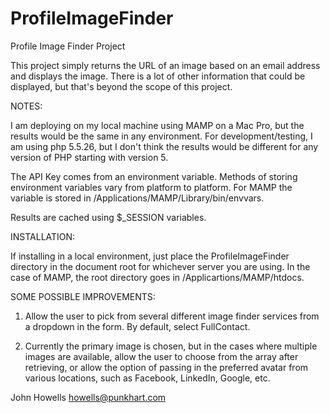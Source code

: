 # ProfileImageFinder
Profile Image Finder Project


This project simply returns the URL of an image based on an email address and displays the image. There is a lot of
other information that could be displayed, but that's beyond the scope of this project.


NOTES:

I am deploying on my local machine using MAMP on a Mac Pro, but the results would be the same in any environment. For
development/testing, I am using php 5.5.26, but I don't think the results would be different for any version of PHP
starting with version 5.

The API Key comes from an environment variable. Methods of storing environment variables vary from platform to
platform. For MAMP the variable is stored in /Applications/MAMP/Library/bin/envvars.

Results are cached using $_SESSION variables.


INSTALLATION:

If installing in a local environment, just place the ProfileImageFinder directory in the document root for whichever
server you are using. In the case of MAMP, the root directory goes in /Applicartions/MAMP/htdocs.


SOME POSSIBLE IMPROVEMENTS:

1. Allow the user to pick from several different image finder services from a dropdown in the form. By default,
   select FullContact.

2. Currently the primary image is chosen, but in the cases where multiple images are available, allow the user to
   choose from the array after retrieving, or allow the option of passing in the preferred avatar from various
   locations, such as Facebook, LinkedIn, Google, etc.


John Howells
howells@punkhart.com
